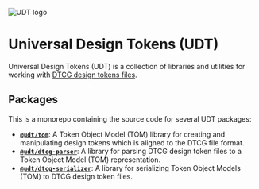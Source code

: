 ![UDT logo](http://udt.design/udt-logo.svg)

# Universal Design Tokens (UDT)

Universal Design Tokens (UDT) is a collection of libraries and utilities for working with [DTCG design tokens files](https://tr.designtokens.org/format/).

## Packages
This is a monorepo containing the source code for several UDT packages:

* [**`@udt/tom`**](./packages/tom): A Token Object Model (TOM) library for creating and manipulating design tokens which is aligned to the DTCG file format.
* [**`@udt/dtcg-parser`**](./packages/dtcg-parser): A library for parsing DTCG design token files to a Token Object Model (TOM) representation.
* [**`@udt/dtcg-serializer`**](./packages/dtcg-serializer): A library for serializing Token Object Models (TOM) to DTCG design token files.
